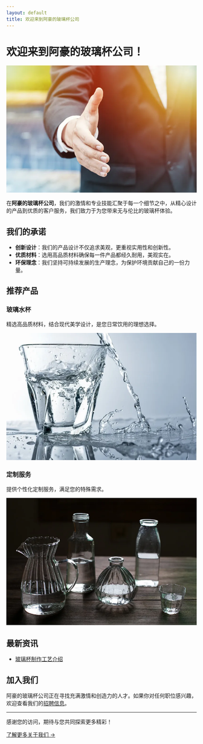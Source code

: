 ```yaml
---
layout: default
title: 欢迎来到阿豪的玻璃杯公司
---
```


# 欢迎来到阿豪的玻璃杯公司！

![首页大图](/assets/images/6.webp)

在**阿豪的玻璃杯公司**，我们的激情和专业技能汇聚于每一个细节之中，从精心设计的产品到优质的客户服务，我们致力于为您带来无与伦比的玻璃杯体验。

## 我们的承诺

- **创新设计**：我们的产品设计不仅追求美观，更重视实用性和创新性。
- **优质材料**：选用高品质材料确保每一件产品都经久耐用，美观实在。
- **环保理念**：我们坚持可持续发展的生产理念，为保护环境贡献自己的一份力量。

## 推荐产品

### 玻璃水杯

精选高品质材料，结合现代美学设计，是您日常饮用的理想选择。

![玻璃水杯](/assets/images/4.webp)


### 定制服务

提供个性化定制服务，满足您的特殊需求。

![定制服务](/assets/images/new-product2.webp)

## 最新资讯

- [玻璃杯制作工艺介绍](/news/glass-making-process)

## 加入我们

阿豪的玻璃杯公司正在寻找充满激情和创造力的人才。如果你对任何职位感兴趣，欢迎查看我们的[招聘信息](/jobs/)。

---

感谢您的访问，期待与您共同探索更多精彩！

[了解更多关于我们 →](/about/)